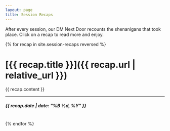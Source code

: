 ```yaml
---
layout: page
title: Session Recaps
---
```


After every session, our DM Next Door recounts the shenanigans that took place.  Click on a recap to read more and enjoy.

{% for recap in site.session-recaps reversed %}

# [{{ recap.title }}]({{ recap.url | relative_url }})

{{ recap.content }}

---

##### {{ recap.date | date: "%B %d, %Y" }}
\
{% endfor %}
